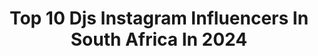 ---
title: Top 10 Djs Instagram Influencers In South Africa In 2024
description: >-
  Find top djs Instagram influencers in South Africa in 2024. Most popular hashtags: #music #afrohouse #djset.
platform: Instagram
hits: 12
text_top: See the top-rated Instagram accounts on inBeat.
text_bottom: inBeat has 12 Instagram influencers like this in South Africa for you to connect with.
profiles:
  - username: "dj_sabby"
    fullname: >-
      The Best Thing Ever
    bio: >-
      2 X Drive Time Award Nominated Radio DJ @Yfm 3-7pm/ @bbcworldservice #ThisIsAfrica Correspondent /TV Presenter /Club DJ /MC/ 📧: bookings@djsabby.com
    location: "South Africa"
    followers: 50987
    engagement: 102
    commentsToLikes: 0.029602
    id: ck5hlmendkh0l0i11l2g54l9j
    verified: true
    hashtags: "#thebestdrive, #4hourdj, #summer, #golf"
  - username: "gift_mbedzi"
    fullname: >-
      Crypto President
    bio: >-
      CEO👨‍💼 INFLUENCER🚀 ENTREPRENEUR💡 CRYPTO INVESTOR📉📊 INSTA CELE₿🤳MANAGER MENTORED ₿Y @djsbulive HUM₿LE,DOWN TO EARTH🌍 ₿RAND AM₿ASSADOR @huweiza
    location: "South Africa"
    followers: 62633
    engagement: 25
    commentsToLikes: 0.022225
    id: ckap61ocae3020i78h89n8hd1
    verified: false
    hashtags: "#elcash, #btc, #competing, #bitcoin"
  - username: "kususaofficial"
    fullname: >-
      Kususa
    bio: >-
      MGMT: @backnoisemusicafrica BOOKINGS AFRICA: info@backnoisemusicafrica.com EU/UK: lee@nevershuttingdown.com ASANDA Music Video OUT NOW⤵️
    location: "South Africa"
    followers: 105561
    engagement: 449
    commentsToLikes: 0.006130
    id: ck5zlzhlyln2r0i14tt1hwbtt
    verified: false
    hashtags: "#kususa, #ubomiep, #ubomi, #asanda"
  - username: "caiirosa"
    fullname: >-
      Caiiro
    bio: >-
      
    location: "South Africa"
    followers: 114446
    engagement: 235
    commentsToLikes: 0.022152
    id: ck5q5kgn6tbab0i11renar71o
    verified: false
    hashtags: "#dubailounge, #dubainightlife, #caiiro, #springfest"
  - username: "mathieuleca"
    fullname: >-
      Mathieu Leca
    bio: >-
      ✈ Corsican Globetrotter ♫ Music Producer @palaisvertmusic ⫸ African Safari Organizer 📩 ⤵️ Mon dernier single Ukraine
    location: "South Africa"
    followers: 47198
    engagement: 231
    commentsToLikes: 0.027469
    id: ck5pw14xzkld80i11l5aylec6
    verified: false
    hashtags: "#safari, #africa, #calvi, #tanzania"
  - username: "suraj.kenya"
    fullname: >-
      SURAJ 🇰🇪
    bio: >-
      Kato Change, Winyo & SURAJ - Sazile EP OUT NOW! ⬇️
    location: "South Africa"
    followers: 6838
    engagement: 589
    commentsToLikes: 0.018000
    id: ck6u495872em50j71dsafjew2
    verified: false
    hashtags: "#discoverkisumu, #livefromkitmikayi, #sazileep, #linkinbio"
  - username: "shaun101_dj"
    fullname: >-
      Shaun101
    bio: >-
      M U S I C A L I N V A S I O N 🎧DJ //🎹YANOS // 👟 SNEAKERS #musicalinvasion Bookings: +27 (83) 299-8122 Owner and founder of : @101.interiordesigns
    location: "South Africa"
    followers: 54525
    engagement: 550
    commentsToLikes: 0.007979
    id: ck55jb45iwo5f0i113q5ijh1o
    verified: false
    hashtags: "#shaun101, #wuzewuzewewewewe"
  - username: "seun_msamazing"
    fullname: >-
      Dr. Seun, D.C.
    bio: >-
      1st African Summer & Winter Olympian | Chiropractor| Biomechanist | 🇳🇬 Bobsled For inquiries: info@seunadigun.com Mgt: @joshuatdada @thetemplecompany
    location: "South Africa"
    followers: 74888
    engagement: 57
    commentsToLikes: 0.062562
    id: ckaorcmb7mmdn0i78abbe2c0o
    verified: true
    hashtags: "#odunbakumedia, #endsars, #feed1000, #endpolicebrutality"
  - username: "msvfox"
    fullname: >-
      Vivica A  Fox
    bio: >-
      Actress,Producer,TV Host, Author,Entrepreneur,Philanthropist All around "homegirl" FOR MORE INFO AND BOOKINGS GO 2 VIVICAFOX.COM CLICK ON CONTACTS😉
    location: "South Africa"
    followers: 1551239
    engagement: 55
    commentsToLikes: 0.034063
    id: ck5hnprg6o6mq0i11v448vmir
    verified: true
    hashtags: "#mygrinddontstop, #bossmoves, #producer, #thewrongvalentine"
  - username: "touchline_truth"
    fullname: >-
      #AbafanaAbaHot
    bio: >-
      #Nyakaza and #Thula Out Now For Bookings: +27 67 914 6298 Email: music.touchline@gmail.com
    location: "South Africa"
    followers: 34297
    engagement: 471
    commentsToLikes: 0.055175
    id: ck5hlrfzbkpz00i11ko81ka86
    verified: false
    hashtags: "#luckystar, #freemode, #abafanaabahot"
---